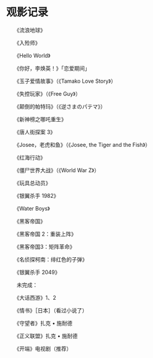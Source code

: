 # 观影记录

　　《流浪地球》



　　《入殓师》



　　《Hello World》



　　《你好，李焕英！》「恋爱期间」



　　《玉子爱情故事》（《Tamako Love Story》）



　　《失控玩家》（《Free Guy》）



　　《颠倒的帕特玛》（《逆さまのパテマ》）



　　《新神榜之哪吒重生》



　　《唐人街探案 3》



　　《Josee，老虎和鱼》（《Josee, the Tiger and the Fish》）



　　《红海行动》



　　《僵尸世界大战》（《World War Z》）



　　《玩具总动员》



　　《银翼杀手 1982》



　　《Water Boys》



　　《黑客帝国》



　　《黑客帝国 2：重装上阵》



　　《黑客帝国3：矩阵革命》



　　《名侦探柯南：绯红色的子弹》



　　《银翼杀手 2049》





　　未完成：

　　《大话西游》1、2

　　《情书》［日本］（看过小说了）

　　《守望者》扎克 • 施耐德

　　《正义联盟》扎克 • 施耐德

　　《开端》电视剧（推荐）





